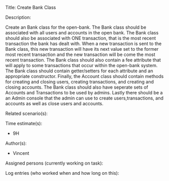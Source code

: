 Title: Create Bank Class

Description:

  Create an Bank class for the open-bank. The Bank class should
  be associated with all users and accounts in the open bank.
  The Bank class should also be associated with ONE transaction, that is the
  most recent transaction the bank has dealt with. When a new transaction is
  sent to the Bank class, this new transaction will have its next value set to
  the former most recent transaction and the new transaction will be come the 
  most recent transaction. The Bank class should also contain a fee attribute
  that will apply to some transactions that occur within the open-bank system.
  The Bank class should contain getter/setters for each attribute and 
  an appropriate constructor. Finally, the Account class should contain
  methods for  creating and closing users, creating transactions, and
  creating and closing accounts. The Bank class should also have seperate sets
  of Accounts and Transactions to be used by admins. Lastly there should be a
  an Admin console that the admin can use to create users,transactions, and
  accounts as well as close users and accounts.
  
Related scenario(s):

  
  
Time estimate(s):

 - 9H

Author(s):

  - Vincent

Assigned persons (currently working on task):


Log entries (who worked when and how long on this):

	